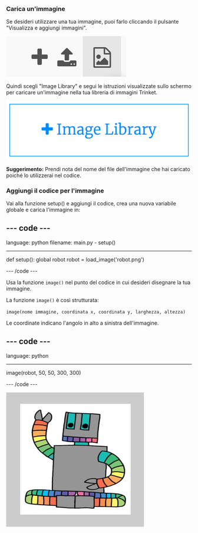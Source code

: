 ### Carica un'immagine

Se desideri utilizzare una tua immagine, puoi farlo cliccando il pulsante "Visualizza e aggiungi immagini".

![Un segno più, un simbolo di caricamento e un simbolo di immagine. Il simbolo dell'immagine è evidenziato.](images/trinket_image.png)

Quindi scegli "Image Library" e segui le istruzioni visualizzate sullo schermo per caricare un'immagine nella tua libreria di immagini Trinket.

![Un pulsante con un segno più e la scritta "Image Library".](images/trinket_image_library.png)

**Suggerimento:** Prendi nota del nome del file dell'immagine che hai caricato poiché lo utilizzerai nel codice.

### Aggiungi il codice per l'immagine

Vai alla funzione setup() e aggiungi il codice, crea una nuova variabile globale e carica l'immagine in:

--- code ---
---
language: python filename: main.py - setup()

---

def setup(): global robot robot = load_image('robot.png')

--- /code ---

Usa la funzione `image()` nel punto del codice in cui desideri disegnare la tua immagine.

La funzione `image()` è così strutturata:

`image(nome immagine, coordinata x, coordinata y, larghezza, altezza)`

Le coordinate indicano l'angolo in alto a sinistra dell'immagine.

--- code ---
---
language: python

---

  image(robot, 50, 50, 300, 300)

--- /code ---

![L'area del codice e l'area di output con l'immagine del robot mostrata.](images/inserted-robot.png)
